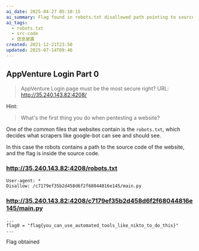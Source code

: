 ```yaml
---
ai_date: 2025-04-27 05:10:15
ai_summary: Flag found in robots.txt disallowed path pointing to source code
ai_tags:
  - robots.txt
  - src-code
  - 信息披露
created: 2021-12-21T23:50
updated: 2025-07-14T09:46
---
```


## AppVenture Login Part 0

> AppVenture Login page must be the most secure right? URL: http://35.240.143.82:4208/

Hint:

> What's the first thing you do when pentesting a website?

One of the common files that websites contain is the `robots.txt`, which decides what scrapers like google-bot can see and should see.

In this case the robots contains a path to the source code of the website, and the flag is inside the source code.

### http://35.240.143.82:4208/robots.txt

```
User-agent: *
Disallow: /c7179ef35b2d458d6f2f68044816e145/main.py
```

### http://35.240.143.82:4208/c7179ef35b2d458d6f2f68044816e145/main.py

```
...
flag0 = "flag{you_can_use_automated_tools_like_nikto_to_do_this}"
...
```

Flag obtained